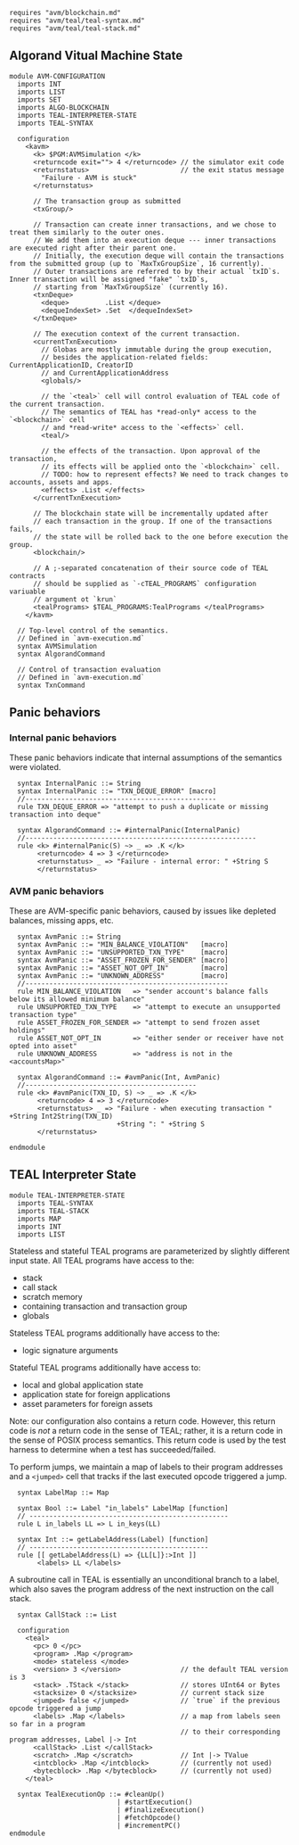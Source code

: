 ```k
requires "avm/blockchain.md"
requires "avm/teal/teal-syntax.md"
requires "avm/teal/teal-stack.md"
```

Algorand Vitual Machine State
-----------------------------

```k
module AVM-CONFIGURATION
  imports INT
  imports LIST
  imports SET
  imports ALGO-BLOCKCHAIN
  imports TEAL-INTERPRETER-STATE
  imports TEAL-SYNTAX

  configuration
    <kavm>
      <k> $PGM:AVMSimulation </k>
      <returncode exit=""> 4 </returncode> // the simulator exit code
      <returnstatus>                       // the exit status message
        "Failure - AVM is stuck"
      </returnstatus>

      // The transaction group as submitted
      <txGroup/>

      // Transaction can create inner transactions, and we chose to treat them similarly to the outer ones.
      // We add them into an execution deque --- inner transactions are executed right after their parent one.
      // Initially, the execution deque will contain the transactions from the submitted group (up to `MaxTxGroupSize`, 16 currently).
      // Outer transactions are referred to by their actual `txID`s. Inner transaction will be assigned "fake" `txID`s,
      // starting from `MaxTxGroupSize` (currently 16).
      <txnDeque>
        <deque>         .List </deque>
        <dequeIndexSet> .Set  </dequeIndexSet>
      </txnDeque>

      // The execution context of the current transaction.
      <currentTxnExecution>
        // Globas are mostly immutable during the group execution,
        // besides the application-related fields: CurrentApplicationID, CreatorID
        // and CurrentApplicationAddress
        <globals/>

        // the `<teal>` cell will control evaluation of TEAL code of the current transaction.
        // The semantics of TEAL has *read-only* access to the `<blockchain>` cell
        // and *read-write* access to the `<effects>` cell.
        <teal/>

        // the effects of the transaction. Upon approval of the transaction,
        // its effects will be applied onto the `<blockchain>` cell.
        // TODO: how to represent effects? We need to track changes to accounts, assets and apps.
        <effects> .List </effects>
      </currentTxnExecution>

      // The blockchain state will be incrementally updated after
      // each transaction in the group. If one of the transactions fails,
      // the state will be rolled back to the one before execution the group.
      <blockchain/>

      // A ;-separated concatenation of their source code of TEAL contracts
      // should be supplied as `-cTEAL_PROGRAMS` configuration variuable
      // argument ot `krun`
      <tealPrograms> $TEAL_PROGRAMS:TealPrograms </tealPrograms>
    </kavm>

  // Top-level control of the semantics.
  // Defined in `avm-execution.md`
  syntax AVMSimulation
  syntax AlgorandCommand

  // Control of transaction evaluation
  // Defined in `avm-execution.md`
  syntax TxnCommand
```

## Panic behaviors

### Internal panic behaviors

These panic behaviors indicate that internal assumptions of the semantics were violated.

```k
  syntax InternalPanic ::= String
  syntax InternalPanic ::= "TXN_DEQUE_ERROR" [macro]
  //------------------------------------------------
  rule TXN_DEQUE_ERROR => "attempt to push a duplicate or missing transaction into deque"

  syntax AlgorandCommand ::= #internalPanic(InternalPanic)
  //----------------------------------------------------------
  rule <k> #internalPanic(S) ~> _ => .K </k>
       <returncode> 4 => 3 </returncode>
       <returnstatus> _ => "Failure - internal error: " +String S
       </returnstatus>
```

### AVM panic behaviors

These are AVM-specific panic behaviors, caused by issues like depleted balances, missing apps, etc.

```k
  syntax AvmPanic ::= String
  syntax AvmPanic ::= "MIN_BALANCE_VIOLATION"   [macro]
  syntax AvmPanic ::= "UNSUPPORTED_TXN_TYPE"    [macro]
  syntax AvmPanic ::= "ASSET_FROZEN_FOR_SENDER" [macro]
  syntax AvmPanic ::= "ASSET_NOT_OPT_IN"        [macro]
  syntax AvmPanic ::= "UNKNOWN_ADDRESS"         [macro]
  //---------------------------------------------------
  rule MIN_BALANCE_VIOLATION   => "sender account's balance falls below its allowed minimum balance"
  rule UNSUPPORTED_TXN_TYPE    => "attempt to execute an unsupported transaction type"
  rule ASSET_FROZEN_FOR_SENDER => "attempt to send frozen asset holdings"
  rule ASSET_NOT_OPT_IN        => "either sender or receiver have not opted into asset"
  rule UNKNOWN_ADDRESS         => "address is not in the <accountsMap>"

  syntax AlgorandCommand ::= #avmPanic(Int, AvmPanic)
  //-------------------------------------------
  rule <k> #avmPanic(TXN_ID, S) ~> _ => .K </k>
       <returncode> 4 => 3 </returncode>
       <returnstatus> _ => "Failure - when executing transaction " +String Int2String(TXN_ID)
                           +String ": " +String S
       </returnstatus>

endmodule
```

TEAL Interpreter State
----------------------

```k
module TEAL-INTERPRETER-STATE
  imports TEAL-SYNTAX
  imports TEAL-STACK
  imports MAP
  imports INT
  imports LIST
```

Stateless and stateful TEAL programs are parameterized by slightly different
input state. All TEAL programs have access to the:

-   stack
-   call stack
-   scratch memory
-   containing transaction and transaction group
-   globals

Stateless TEAL programs additionally have access to the:

-   logic signature arguments

Stateful TEAL programs additionally have access to:

-   local and global application state
-   application state for foreign applications
-   asset parameters for foreign assets

Note: our configuration also contains a return code. However, this return code
is _not_ a return code in the sense of TEAL; rather, it is a return code in the
sense of POSIX process semantics. This return code is used by the test harness
to determine when a test has succeeded/failed.

To perform jumps, we maintain a map of labels to their program addresses and a `<jumped>` cell that tracks if the last executed opcode triggered a jump.

```k
  syntax LabelMap ::= Map

  syntax Bool ::= Label "in_labels" LabelMap [function]
  // --------------------------------------------------
  rule L in_labels LL => L in_keys(LL)

  syntax Int ::= getLabelAddress(Label) [function]
  // ---------------------------------------------
  rule [[ getLabelAddress(L) => {LL[L]}:>Int ]]
       <labels> LL </labels>
```

A subroutine call in TEAL is essentially an unconditional branch to a label, which also saves the program address of the next instruction on the call stack.

```k
  syntax CallStack ::= List
```

```k
  configuration
    <teal>
      <pc> 0 </pc>
      <program> .Map </program>
      <mode> stateless </mode>
      <version> 3 </version>               // the default TEAL version is 3
      <stack> .TStack </stack>             // stores UInt64 or Bytes
      <stacksize> 0 </stacksize>           // current stack size
      <jumped> false </jumped>             // `true` if the previous opcode triggered a jump
      <labels> .Map </labels>              // a map from labels seen so far in a program
                                           // to their corresponding program addresses, Label |-> Int
      <callStack> .List </callStack>
      <scratch> .Map </scratch>            // Int |-> TValue
      <intcblock> .Map </intcblock>        // (currently not used)
      <bytecblock> .Map </bytecblock>      // (currently not used)
    </teal>

  syntax TealExecutionOp ::= #cleanUp()
                           | #startExecution()
                           | #finalizeExecution()
                           | #fetchOpcode()
                           | #incrementPC()
endmodule
```
